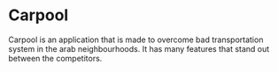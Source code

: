 # Carpool
Carpool is an application that is made to overcome bad transportation system in the arab neighbourhoods.
It has many features that stand out between the competitors.

